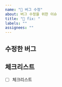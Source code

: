 ```yaml
---
name: "🐛 버그 수정"
about: 버그 수정을 위한 이슈
title: "🐛 fix: "
labels: ""
assignees: ""
---
```


## 수정한 버그

## 체크리스트

- [ ] 체크리스트
